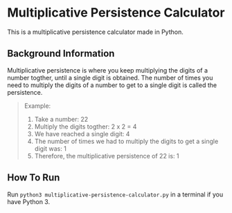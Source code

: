 # Multiplicative Persistence Calculator
This is a multiplicative persistence calculator made in Python.

## Background Information

Multiplicative persistence is where you keep multiplying the digits of a number togther, until a single digit is obtained. The number of times you need to multiply the digits of a number to get to a single digit is called the persistence.

> Example:
>   1. Take a number: 22
>   2. Multiply the digits togther: 2 x 2 = 4
>   3. We have reached a single digit: 4
>   4. The number of times we had to multiply the digits to get a single digit was: 1
>   5. Therefore, the multiplicative persistence of 22 is: 1

## How To Run

Run `python3 multiplicative-persistence-calculator.py` in a terminal if you have Python 3.
